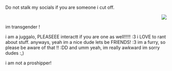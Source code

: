 Do not stalk my socials if you are someone i cut off. <p align="right"> <img src="https://komarev.com/ghpvc/?username=GothicCowboy&color=e17c0b&abbreviated=true"/> 


im transgender !

i am a juggalo, PLEASEEE interactt if you are one as well!!!!! :3 i LOVE to rant about stuff. anyways, yeah im a nice dude lets be FRIENDS! :3 im a furry, so please be aware of that !! :DD and umm yeah, im really awkward im sorry dudes :,) 


i am not a proshipper!
